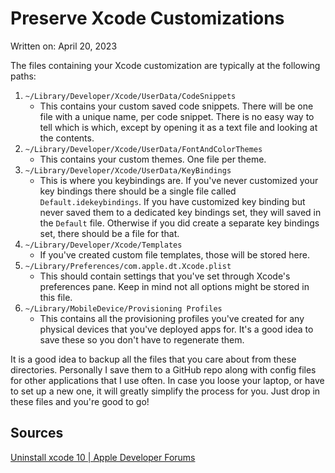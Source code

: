 Preserve Xcode Customizations
===============================

<span class="articleDate">Written on: April 20, 2023</span>

The files containing your Xcode customization are typically at the following paths:

1. `~/Library/Developer/Xcode/UserData/CodeSnippets`
    - This contains your custom saved code snippets. There will be one file with a unique name, per code snippet. There is no easy way to tell which is which, except by opening it as a text file and looking at the contents.
2. `~/Library/Developer/Xcode/UserData/FontAndColorThemes`
    - This contains your custom themes. One file per theme.
3. `~/Library/Developer/Xcode/UserData/KeyBindings`
    - This is where you keybindings are. If you've never customized your key bindings there should be a single file called `Default.idekeybindings`. If you have customized key binding but never saved them to a dedicated key bindings set, they will saved in the `Default` file. Otherwise if you did create a separate key bindings set, there should be a file for that.
4. `~/Library/Developer/Xcode/Templates`
    - If you've created custom file templates, those will be stored here.
5. `~/Library/Preferences/com.apple.dt.Xcode.plist`
    - This should contain settings that you've set through Xcode's preferences pane. Keep in mind not all options might be stored in this file.
6. `~/Library/MobileDevice/Provisioning Profiles`
    - This contains all the provisioning profiles you've created for any physical devices that you've deployed apps for. It's a good idea to save these so you don't have to regenerate them.

It is a good idea to backup all the files that you care about from these directories. Personally I save them to a GitHub repo along with config files for other applications that I use often. In case you loose your laptop, or have to set up a new one, it will greatly simplify the process for you. Just drop in these files and you're good to go!

Sources
-------

[Uninstall xcode 10 | Apple Developer Forums](https://developer.apple.com/forums/thread/110227?answerId=341753022#341753022)

<link rel="stylesheet" href="/css/styles.css?v=1.0">
